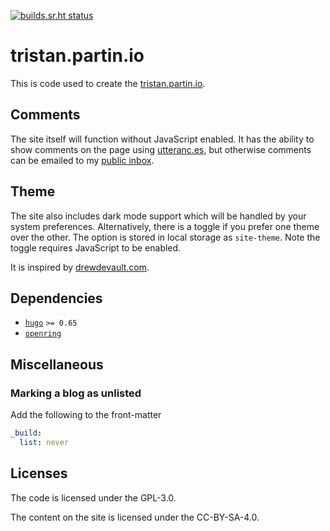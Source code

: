 [![builds.sr.ht status](https://builds.sr.ht/~tristan957/tristan.partin.io/.build.yml.svg)](https://builds.sr.ht/~tristan957/tristan.partin.io/.build.yml?)

# tristan.partin.io

This is code used to create the [tristan.partin.io](https://tristan.partin.io).

## Comments

The site itself will function without JavaScript enabled. It has the ability to
show comments on the page using [utteranc.es](https://utteranc.es), but
otherwise comments can be emailed to my
[public inbox](mailto:tristan957/public-inbox@lists.sr.ht).

## Theme

The site also includes dark mode support which will be handled by your system
preferences. Alternatively, there is a toggle if you prefer one theme over the
other. The option is stored in local storage as `site-theme`. Note the toggle
requires JavaScript to be enabled.

It is inspired by [drewdevault.com](https://drewdevault.com).

## Dependencies

- [`hugo`](https://gohugo.io) `>= 0.65`
- [`openring`](https://git.sr.ht/~sircmpwn/openring)

## Miscellaneous

### Marking a blog as unlisted

Add the following to the front-matter

```yaml
_build:
  list: never
```

## Licenses

The code is licensed under the GPL-3.0.

The content on the site is licensed under the CC-BY-SA-4.0.
